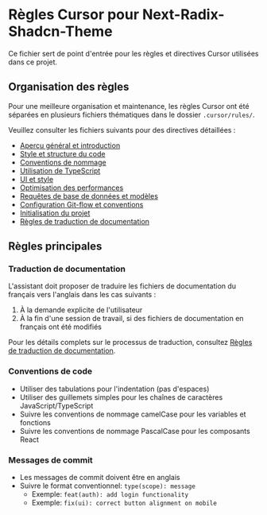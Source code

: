 # Règles Cursor pour Next-Radix-Shadcn-Theme

Ce fichier sert de point d'entrée pour les règles et directives Cursor utilisées dans ce projet.

## Organisation des règles

Pour une meilleure organisation et maintenance, les règles Cursor ont été séparées en plusieurs fichiers thématiques dans le dossier `.cursor/rules/`.

Veuillez consulter les fichiers suivants pour des directives détaillées :

- [Aperçu général et introduction](./.cursor/rules/README.md)
- [Style et structure du code](./.cursor/rules/code-style.md)
- [Conventions de nommage](./.cursor/rules/naming-conventions.md)
- [Utilisation de TypeScript](./.cursor/rules/typescript-guidelines.md)
- [UI et style](./.cursor/rules/ui-style-guidelines.md)
- [Optimisation des performances](./.cursor/rules/performance-optimization.md)
- [Requêtes de base de données et modèles](./.cursor/rules/database-guidelines.md)
- [Configuration Git-flow et conventions](./.cursor/rules/git-workflow.md)
- [Initialisation du projet](./.cursor/rules/project-setup.md)
- [Règles de traduction de documentation](./.cursor/rules/translate-guidelines.md)

## Règles principales

### Traduction de documentation

L'assistant doit proposer de traduire les fichiers de documentation du français vers l'anglais dans les cas suivants :

1. À la demande explicite de l'utilisateur
2. À la fin d'une session de travail, si des fichiers de documentation en français ont été modifiés

Pour les détails complets sur le processus de traduction, consultez [Règles de traduction de documentation](./.cursor/rules/translate-guidelines.md).

### Conventions de code

- Utiliser des tabulations pour l'indentation (pas d'espaces)
- Utiliser des guillemets simples pour les chaînes de caractères JavaScript/TypeScript
- Suivre les conventions de nommage camelCase pour les variables et fonctions
- Suivre les conventions de nommage PascalCase pour les composants React

### Messages de commit

- Les messages de commit doivent être en anglais
- Suivre le format conventionnel: `type(scope): message`
  - Exemple: `feat(auth): add login functionality`
  - Exemple: `fix(ui): correct button alignment on mobile`
